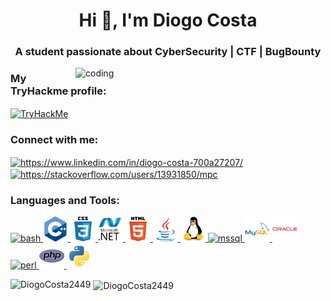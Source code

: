 <h1 align="center">Hi 👋, I'm Diogo Costa</h1>
<h3 align="center">A student passionate about CyberSecurity | CTF | BugBounty</h3> 
<img align="right" alt="coding" width="400" src="https://blogger.googleusercontent.com/img/b/R29vZ2xl/AVvXsEhpUN4S2L3CrgF7kjT2xlDvDoLbQ7zfIfI2-Wrr_FdTUyQADB9yy7fouoDqqeRpj155dddv1pmwlsxWeya68bG9-TlsD7qbJb2-YtSs7Qki09Dhi3G485ASOni2OkzO7KL6HfiKSxr2o9sSCX8DDXVH0WHFQ45GJ1yux_sJlrF4GkL4-V0QDqC-R3mQFg/s646/ctf_flag_logo.gif">

<h3 align="left" >My TryHackme profile: </h3>
<p> <a href="https://tryhackme.com/p/mpc" target="_blank" rel="noreferrer"> <img align="center" src="https://tryhackme-badges.s3.amazonaws.com/mpc.png" alt="TryHackMe"> </a> </p>
<h3 align="left">Connect with me:</h3>
<p align="left">
<a href="https://linkedin.com/in/diogo-costa-700a27207/" target="blank"><img align="center" src="https://raw.githubusercontent.com/rahuldkjain/github-profile-readme-generator/master/src/images/icons/Social/linked-in-alt.svg" alt="https://www.linkedin.com/in/diogo-costa-700a27207/" height="30" width="40" /></a>
<a href="https://stackoverflow.com/users/13931850/mpc" target="blank"><img align="center" src="https://raw.githubusercontent.com/rahuldkjain/github-profile-readme-generator/master/src/images/icons/Social/stack-overflow.svg" alt="https://stackoverflow.com/users/13931850/mpc" height="30" width="40" /></a>
</p>


<h3 align="left">Languages and Tools:</h3>
<p align="left"> <a href="https://www.gnu.org/software/bash/" target="_blank" rel="noreferrer"> <img src="https://www.vectorlogo.zone/logos/gnu_bash/gnu_bash-icon.svg" alt="bash" width="40" height="40"/> </a> <a href="https://www.w3schools.com/cpp/" target="_blank" rel="noreferrer"> <img src="https://raw.githubusercontent.com/devicons/devicon/master/icons/cplusplus/cplusplus-original.svg" alt="cplusplus" width="40" height="40"/> </a> <a href="https://www.w3schools.com/css/" target="_blank" rel="noreferrer"> <img src="https://raw.githubusercontent.com/devicons/devicon/master/icons/css3/css3-original-wordmark.svg" alt="css3" width="40" height="40"/> </a> <a href="https://dotnet.microsoft.com/" target="_blank" rel="noreferrer"> <img src="https://raw.githubusercontent.com/devicons/devicon/master/icons/dot-net/dot-net-original-wordmark.svg" alt="dotnet" width="40" height="40"/> </a> <a href="https://www.w3.org/html/" target="_blank" rel="noreferrer"> <img src="https://raw.githubusercontent.com/devicons/devicon/master/icons/html5/html5-original-wordmark.svg" alt="html5" width="40" height="40"/> </a> <a href="https://www.java.com" target="_blank" rel="noreferrer"> <img src="https://raw.githubusercontent.com/devicons/devicon/master/icons/java/java-original.svg" alt="java" width="40" height="40"/> </a> <a href="https://www.linux.org/" target="_blank" rel="noreferrer"> <img src="https://raw.githubusercontent.com/devicons/devicon/master/icons/linux/linux-original.svg" alt="linux" width="40" height="40"/> </a> <a href="https://www.microsoft.com/en-us/sql-server" target="_blank" rel="noreferrer"> <img src="https://www.svgrepo.com/show/303229/microsoft-sql-server-logo.svg" alt="mssql" width="40" height="40"/> </a> <a href="https://www.mysql.com/" target="_blank" rel="noreferrer"> <img src="https://raw.githubusercontent.com/devicons/devicon/master/icons/mysql/mysql-original-wordmark.svg" alt="mysql" width="40" height="40"/> </a> <a href="https://www.oracle.com/" target="_blank" rel="noreferrer"> <img src="https://raw.githubusercontent.com/devicons/devicon/master/icons/oracle/oracle-original.svg" alt="oracle" width="40" height="40"/> </a> <a href="https://www.perl.org/" target="_blank" rel="noreferrer"> <img src="https://api.iconify.design/logos-perl.svg" alt="perl" width="40" height="40"/> </a> <a href="https://www.php.net" target="_blank" rel="noreferrer"> <img src="https://raw.githubusercontent.com/devicons/devicon/master/icons/php/php-original.svg" alt="php" width="40" height="40"/> </a> <a href="https://www.python.org" target="_blank" rel="noreferrer"> <img src="https://raw.githubusercontent.com/devicons/devicon/master/icons/python/python-original.svg" alt="python" width="40" height="40"/> </a> </p>

<p><img align="left" src="https://github-readme-stats.vercel.app/api/top-langs?username=DiogoCosta2449&show_icons=true&locale=en&layout=compact" alt="DiogoCosta2449" /></p>

<p>&nbsp;<img align="center" src="https://github-readme-stats.vercel.app/api?username=DiogoCosta2449-123&show_icons=true&locale=en" alt="DiogoCosta2449" /></p>

